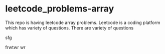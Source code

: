 # leetcode_problems-array
This repo is having leetcode array problems.
Leetcode is a coding platform which has variety of questions.
There are variety of questions

sfg

frwtwr
wr
